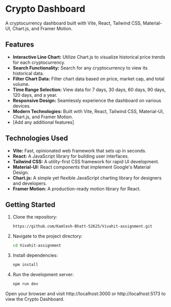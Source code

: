 # Crypto Dashboard

A cryptocurrency dashboard built with Vite, React, Tailwind CSS, Material-UI, Chart.js, and Framer Motion.

## Features

- **Interactive Line Chart:** Utilize Chart.js to visualize historical price trends for each cryptocurrency.
- **Search Functionality:** Search for any cryptocurrency to view its historical data.
- **Filter Chart Data:** Filter chart data based on price, market cap, and total volume.
- **Time Range Selection:** View data for 7 days, 30 days, 60 days, 90 days, 120 days, and a year.
- **Responsive Design:** Seamlessly experience the dashboard on various devices.
- **Modern Technologies:** Built with Vite, React, Tailwind CSS, Material-UI, Chart.js, and Framer Motion.
- [Add any additional features]

## Technologies Used

- **Vite:** Fast, opinionated web framework that sets up in seconds.
- **React:** A JavaScript library for building user interfaces.
- **Tailwind CSS:** A utility-first CSS framework for rapid UI development.
- **Material-UI:** React components that implement Google's Material Design.
- **Chart.js:** A simple yet flexible JavaScript charting library for designers and developers.
- **Framer Motion:** A production-ready motion library for React.

## Getting Started

1. Clone the repository:

   ```bash
   https://github.com/Kamlesh-Bhatt-52625/Vivahit-assignment.git

2. Navigate to the project directory:
   ```bash
   cd Vivahit-assignment

3. Install dependencies:
   ```bash
   npm install

4. Run the development server:
   ```bash
   npm run dev

Open your browser and visit http://localhost:3000 or http://localhost:5173 to view the Crypto Dashboard.

